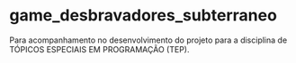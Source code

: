 # game_desbravadores_subterraneo
Para acompanhamento no desenvolvimento do projeto para a disciplina de TÓPICOS ESPECIAIS EM PROGRAMAÇÃO (TEP).
